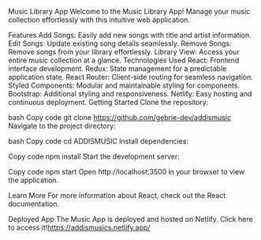 Music Library App
Welcome to the Music Library App! Manage your music collection effortlessly with this intuitive web application.

Features
Add Songs: Easily add new songs with title and artist information.
Edit Songs: Update existing song details seamlessly.
Remove Songs: Remove songs from your library effortlessly.
Library View: Access your entire music collection at a glance.
Technologies Used
React: Frontend interface development.
Redux: State management for a predictable application state.
React Router: Client-side routing for seamless navigation.
Styled Components: Modular and maintainable styling for components.
Bootstrap: Additional styling and responsiveness.
Netlify: Easy hosting and continuous deployment.
Getting Started
Clone the repository:

bash
Copy code
git clone https://github.com/gebrie-dev/addismusic
Navigate to the project directory:

bash
Copy code
cd ADDISMUSIC
Install dependencies:

Copy code
npm install
Start the development server:


Copy code
npm start
Open http://localhost:3500 in your browser to view the application.

Learn More
For more information about React, check out the React documentation.

Deployed App
The Music  App is deployed and hosted on Netlify. Click here to access it!https://addismusics.netlify.app/

